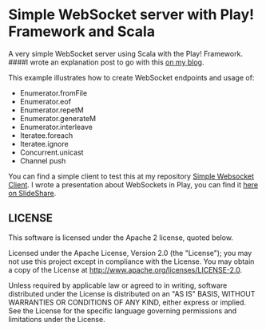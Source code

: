 # Simple WebSocket server with Play! Framework and Scala


A very simple WebSocket server using Scala with the Play! Framework. 
####I wrote an explanation post to go with this [on my blog](http://ticofab.io/simple-play-websocket-server/).


This example illustrates how to create WebSocket endpoints and usage of:

* Enumerator.fromFile
* Enumerator.eof
* Enumerator.repetM
* Enumerator.generateM
* Enumerator.interleave
* Iteratee.foreach
* Iteratee.ignore
* Concurrent.unicast
* Channel push

You can find a simple client to test this at my repository [Simple Websocket Client](https://github.com/ticofab/simple-websocket-client). I wrote a presentation about WebSockets in Play, you can find it [here on SlideShare](http://www.slideshare.net/FabioTiriticco/websocket-wiith-scala-and-play-framework). 

## LICENSE

This software is licensed under the Apache 2 license, quoted below.

Licensed under the Apache License, Version 2.0 (the "License"); you may not use this project except in compliance with
the License. You may obtain a copy of the License at http://www.apache.org/licenses/LICENSE-2.0.

Unless required by applicable law or agreed to in writing, software distributed under the License is distributed on an
"AS IS" BASIS, WITHOUT WARRANTIES OR CONDITIONS OF ANY KIND, either express or implied. See the License for the specific
language governing permissions and limitations under the License.

